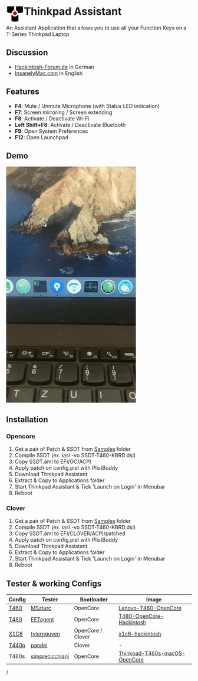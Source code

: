 <div><img src="ThinkpadAssistant/Assets.xcassets/AppIcon.appiconset/thinkpadkeyboard1-64.png" width="48" height="48" align="left"/><h1>Thinkpad Assistant</h1></div>
An Assistant Application that allows you to use all your Function Keys on a T-Series Thinkpad Laptop

## Discussion

- [Hackintosh-Forum.de](https://www.hackintosh-forum.de/forum/thread/47983-tool-thinkpad-assistant/) in German
- [InsanelyMac.com](https://www.insanelymac.com/forum/topic/343588-tool-thinkpad-assistant/) in English

## Features

- <b>F4</b>: Mute / Unmute Microphone (with Status LED indication)
- <b>F7</b>: Screen mirroring / Screen extending
- <b>F8</b>: Activate / Deactivate Wi-Fi
- <b>Left Shift+F8</b>: Activate / Deactivate Bluetooth
- <b>F9</b>: Open System Preferences
- <b>F12</b>: Open Launchpad

## Demo
![Demo](Screens/demo.gif)

## Installation

### Opencore
1. Get a pair of Patch & SSDT from [Samples](https://github.com/MSzturc/ThinkpadAssistant/tree/master/Samples) folder
2. Compile SSDT (ex. iasl -vo SSDT-T460-KBRD.dsl)
3. Copy SSDT.aml to EFI/OC/ACPI
4. Apply patch on config.plst with PlistBuddy
5. Download Thinkpad Assistant
6. Extract & Copy to Applications folder
7. Start Thinkpad Assistant & Tick 'Launch on Login' in Menubar
8. Reboot


### Clover
1. Get a pair of Patch & SSDT from [Samples](https://github.com/MSzturc/ThinkpadAssistant/tree/master/Samples) folder
2. Compile SSDT (ex. iasl -vo SSDT-T460-KBRD.dsl)
3. Copy SSDT.aml to EFI/CLOVER/ACPI/patched
4. Apply patch on config.plst with PlistBuddy
5. Download Thinkpad Assistant
6. Extract & Copy to Applications folder
7. Start Thinkpad Assistant & Tick 'Launch on Login' in Menubar
8. Reboot

## Tester & working Configs


| Config | Tester | Bootloader | Image
| ------ | ------ | ------ | ------ |
| [T460](https://github.com/MSzturc/ThinkpadAssistant/tree/master/Samples/T460) | [MSzturc](https://github.com/MSzturc) | OpenCore | [Lenovo-T460-OpenCore](https://github.com/MSzturc/Lenovo-T460-OpenCore)
| [T480](https://github.com/MSzturc/ThinkpadAssistant/tree/master/Samples/T480) | [EETagent](https://https://github.com/EETagent) | OpenCore | [T480-OpenCore-Hackintosh](https://github.com/EETagent/T480-OpenCore-Hackintosh)
| [X1C6](https://github.com/MSzturc/ThinkpadAssistant/tree/master/Samples/X1C6) | [tylernguyen](https://github.com/tylernguyen) | OpenCore / Clover | [x1c6-hackintosh](https://github.com/tylernguyen/x1c6-hackintosh)
| [T440p](https://github.com/MSzturc/ThinkpadAssistant/tree/master/Samples/T440p) | [pandel](https://www.hackintosh-forum.de/user/52804-pandel/) | Clover | - 
| T460s | [simprecicchiani](https://github.com/simprecicchiani) | OpenCore | [Thinkpad-T460s-macOS-OpenCore](https://github.com/simprecicchiani/Thinkpad-T460s-macOS-OpenCore) 


/
